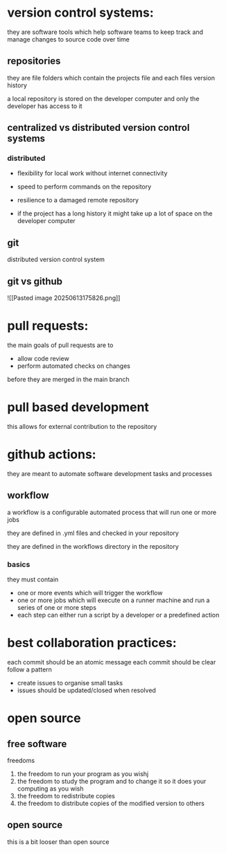 # version control systems:
they are software tools which help software teams to keep track and manage changes to source code over time


## repositories
they are file folders which contain the projects file and each files version history

a local repository is stored on the developer computer and only the developer has access to it 


## centralized vs distributed version control systems

### distributed 
- flexibility for local work without internet connectivity 
- speed to perform commands on the repository 
- resilience to a damaged remote repository 


- if the project has a long history it might take up a lot of space on the developer computer 


## git
distributed version control system 


## git vs github 
![[Pasted image 20250613175826.png]]



# pull requests:

the main goals of pull requests are to 
- allow code review 
- perform automated checks on changes

before they are merged in the main branch 



# pull based development

this allows for external contribution to the repository 



# github actions:

they are meant to automate software development tasks and processes 

## workflow 
a workflow is a configurable automated process that will run one or more jobs

they are defined in .yml files and checked in your repository 

they are defined in the workflows directory in the repository 

### basics
they must contain
- one or more events which will trigger the workflow 
- one or more jobs which will execute on a runner machine and run a series of one or more steps
- each step can either run a script by a developer or a predefined action 


# best collaboration practices:
each commit should be an atomic message
each commit should be clear follow a pattern 


- create issues to organise small tasks
- issues should be updated/closed when resolved


# open source
## free software 

freedoms 
1. the freedom to run your program as you wishj
2. the freedom to study the program and to change it so it does your computing as you wish 
3. the freedom to redistribute copies 
4. the freedom to distribute copies of the modified version to others 


## open source 
this is a bit looser than open source
